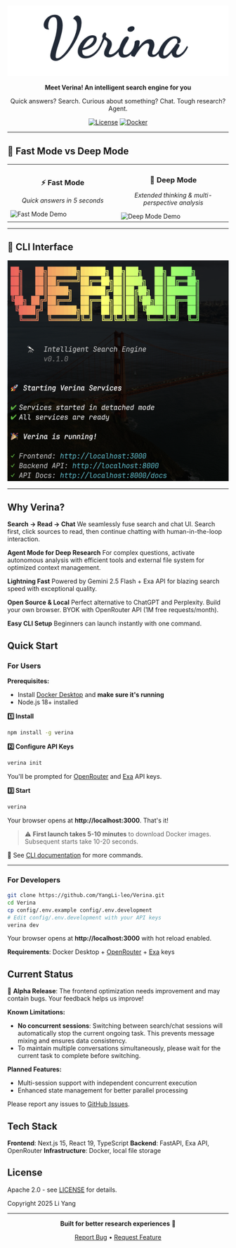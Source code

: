 <div align="center">

<img src="docs/images/Verina-logo.png" alt="Verina" width="600">

**Meet Verina! An intelligent search engine for you**

Quick answers? Search. Curious about something? Chat. Tough research? Agent.

[![License](https://img.shields.io/badge/License-Apache%202.0-blue.svg)](LICENSE)
[![Docker](https://img.shields.io/badge/Docker-Ready-blue)](https://www.docker.com/)

</div>

---

## 🎥 Fast Mode vs Deep Mode

<table>
  <tr>
    <td width="50%">
      <h3 align="center">⚡ Fast Mode</h3>
      <p align="center"><i>Quick answers in 5 seconds</i></p>
      <img src="docs/images/demo-fast-mode.gif" alt="Fast Mode Demo" width="100%">
    </td>
    <td width="50%">
      <h3 align="center">🧠 Deep Mode</h3>
      <p align="center"><i>Extended thinking & multi-perspective analysis</i></p>
      <img src="docs/images/demo-deep-mode.gif" alt="Deep Mode Demo" width="100%">
    </td>
  </tr>
</table>

---

## 📸 CLI Interface

<div align="center">
<img src="docs/images/screenshot-cli.png" alt="Verina CLI" width="800">
</div>

---

## Why Verina?

**Search → Read → Chat**
We seamlessly fuse search and chat UI. Search first, click sources to read, then continue chatting with human-in-the-loop interaction.

**Agent Mode for Deep Research**
For complex questions, activate autonomous analysis with efficient tools and external file system for optimized context management.

**Lightning Fast**
Powered by Gemini 2.5 Flash + Exa API for blazing search speed with exceptional quality.

**Open Source & Local**
Perfect alternative to ChatGPT and Perplexity. Build your own browser. BYOK with OpenRouter API (1M free requests/month).

**Easy CLI Setup**
Beginners can launch instantly with one command.

## Quick Start

### For Users

**Prerequisites:**
- Install [Docker Desktop](https://docs.docker.com/get-docker/) and **make sure it's running**
- Node.js 18+ installed

**1️⃣ Install**
```bash
npm install -g verina
```

**2️⃣ Configure API Keys**
```bash
verina init
```

You'll be prompted for [OpenRouter](https://openrouter.ai/keys) and [Exa](https://exa.ai/) API keys.

**3️⃣ Start**
```bash
verina
```

Your browser opens at **http://localhost:3000**. That's it!

> ⚠️ **First launch takes 5-10 minutes** to download Docker images. Subsequent starts take 10-20 seconds.

📖 See [CLI documentation](packages/cli/README.md) for more commands.

---

### For Developers

```bash
git clone https://github.com/YangLi-leo/Verina.git
cd Verina
cp config/.env.example config/.env.development
# Edit config/.env.development with your API keys
verina dev
```

Your browser opens at **http://localhost:3000** with hot reload enabled.

**Requirements**: Docker Desktop + [OpenRouter](https://openrouter.ai/keys) + [Exa](https://exa.ai/) keys

## Current Status

🚧 **Alpha Release**: The frontend optimization needs improvement and may contain bugs. Your feedback helps us improve!

**Known Limitations:**
- **No concurrent sessions**: Switching between search/chat sessions will automatically stop the current ongoing task. This prevents message mixing and ensures data consistency.
- To maintain multiple conversations simultaneously, please wait for the current task to complete before switching.

**Planned Features:**
- Multi-session support with independent concurrent execution
- Enhanced state management for better parallel processing

Please report any issues to [GitHub Issues](https://github.com/YangLi-leo/Verina/issues).

## Tech Stack

**Frontend**: Next.js 15, React 19, TypeScript
**Backend**: FastAPI, Exa API, OpenRouter
**Infrastructure**: Docker, local file storage

## License

Apache 2.0 - see [LICENSE](LICENSE) for details.

Copyright 2025 Li Yang

---

<div align="center">

**Built for better research experiences** 🔬

[Report Bug](https://github.com/YangLi-leo/Verina/issues) • [Request Feature](https://github.com/YangLi-leo/Verina/issues)

</div>
